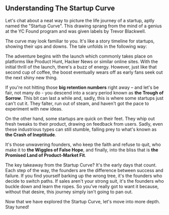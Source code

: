 ## Understanding The Startup Curve

Let's chat about a neat way to picture the life journey of a startup, aptly named the "Startup Curve". This drawing sprang from the mind of a genius at the YC Found program and was given labels by Trevor Blackwell.

The curve may look familiar to you. It's like a story timeline for startups, showing their ups and downs. The tale unfolds in the following way:

The adventure begins with the launch which commonly takes place on platforms like Product Hunt, Hacker News or similar online sites. With the initial thrill of the launch, there's a buzz of energy. However, just like that second cup of coffee, the boost eventually wears off as early fans seek out the next shiny new thing. 

If you're not hitting those **big retention numbers** right away – and let's be fair, not many do - you descend into a scary period known as **the Trough of Sorrow**. This bit can last a while and, sadly, this is where some startups just can't cut it. They falter, run out of steam, and haven't got the pace to experiment with new ideas.

On the other hand, some startups are quick on their feet. They whip out fresh tweaks to their product, drawing on feedback from users. Sadly, even these industrious types can still stumble, falling prey to what's known as **the Crash of Ineptitude**.

It's those unwavering founders, who keep the faith and refuse to quit, who make it to **the Wiggles of False Hope**, and finally, into the bliss that is **the Promised Land of Product-Market Fit**.

The key takeaway from the Startup Curve? It's the early days that count. Each step of the way, the founders are the difference between success and failure. If you find yourself barking up the wrong tree, it's the founders who decide to switch paths. If sales aren't your strong suit, it's the founders who buckle down and learn the ropes. So you’ve really got to want it because, without that desire, this journey simply isn't going to pan out. 

Now that we have explored the Startup Curve, let's move into more depth. Stay tuned!
